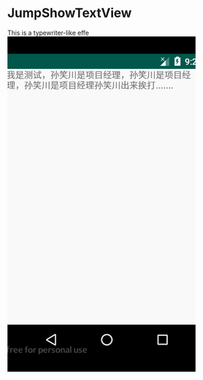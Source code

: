 # JumpShowTextView
This is a typewriter-like effe
![image](https://github.com/cooek/JumpShowTextView/blob/master/Test.gif)
